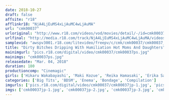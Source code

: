 ```yaml
---
date: 2018-10-27
draft: false
affsite: "r18"
afflinkr18: "NjA4LjEuMS4xLjAuMC4wLjAuMA"
url: "cmk00037"
urloriginal: "http://www.r18.com/videos/vod/movies/detail/-/id=cmk00037"
urlfinal: "http://media.r18.com/track/NjA4LjEuMS4xLjAuMC4wLjAuMA/videos/vod/movies/detail/-/id=cmk00037"
samplevid: "awspv3001.r18.com/litevideo/freepv/c/cmk/cmk00037/cmk00037_dmb_w.mp4"
title: "Dirty Bitches Dripping With Humiliation Hot Moms And Daughters"
mainimgurl: "pics.r18.com/digital/video/cmk00037/cmk00037ps.jpg"
mainimgs: "cmk00037ps.jpg"
releasedate: "Mar. 04, 2018"
duration: 180
productioncomp: "Cinemagic"
girls: ['Hikaru Wakabayashi', 'Maki Kozue', 'Reika Hamasaki', 'Erika Sakagami', 'Asako Shimura', 'Mimi Yumeno', 'Hitomi Enjoji', 'Eri Hoshikawa', 'Akina Yoshino', 'Sakiko Mihara']
categories: ['Big Tits', 'BDSM', 'Enema', 'Bondage', 'Compilation']
imgurls: ['pics.r18.com/digital/video/cmk00037/cmk00037jp-1.jpg', 'pics.r18.com/digital/video/cmk00037/cmk00037jp-2.jpg', 'pics.r18.com/digital/video/cmk00037/cmk00037jp-3.jpg', 'pics.r18.com/digital/video/cmk00037/cmk00037jp-4.jpg', 'pics.r18.com/digital/video/cmk00037/cmk00037jp-5.jpg', 'pics.r18.com/digital/video/cmk00037/cmk00037jp-6.jpg', 'pics.r18.com/digital/video/cmk00037/cmk00037jp-7.jpg', 'pics.r18.com/digital/video/cmk00037/cmk00037jp-8.jpg', 'pics.r18.com/digital/video/cmk00037/cmk00037jp-9.jpg', 'pics.r18.com/digital/video/cmk00037/cmk00037jp-10.jpg', 'pics.r18.com/digital/video/cmk00037/cmk00037jp-11.jpg', 'pics.r18.com/digital/video/cmk00037/cmk00037jp-12.jpg', 'pics.r18.com/digital/video/cmk00037/cmk00037jp-13.jpg', 'pics.r18.com/digital/video/cmk00037/cmk00037jp-14.jpg', 'pics.r18.com/digital/video/cmk00037/cmk00037jp-15.jpg', 'pics.r18.com/digital/video/cmk00037/cmk00037jp-16.jpg', 'pics.r18.com/digital/video/cmk00037/cmk00037jp-17.jpg', 'pics.r18.com/digital/video/cmk00037/cmk00037jp-18.jpg', 'pics.r18.com/digital/video/cmk00037/cmk00037jp-19.jpg', 'pics.r18.com/digital/video/cmk00037/cmk00037jp-20.jpg']
imgs: ['cmk00037jp-1.jpg', 'cmk00037jp-2.jpg', 'cmk00037jp-3.jpg', 'cmk00037jp-4.jpg', 'cmk00037jp-5.jpg', 'cmk00037jp-6.jpg', 'cmk00037jp-7.jpg', 'cmk00037jp-8.jpg', 'cmk00037jp-9.jpg', 'cmk00037jp-10.jpg', 'cmk00037jp-11.jpg', 'cmk00037jp-12.jpg', 'cmk00037jp-13.jpg', 'cmk00037jp-14.jpg', 'cmk00037jp-15.jpg', 'cmk00037jp-16.jpg', 'cmk00037jp-17.jpg', 'cmk00037jp-18.jpg', 'cmk00037jp-19.jpg', 'cmk00037jp-20.jpg']
---
```

